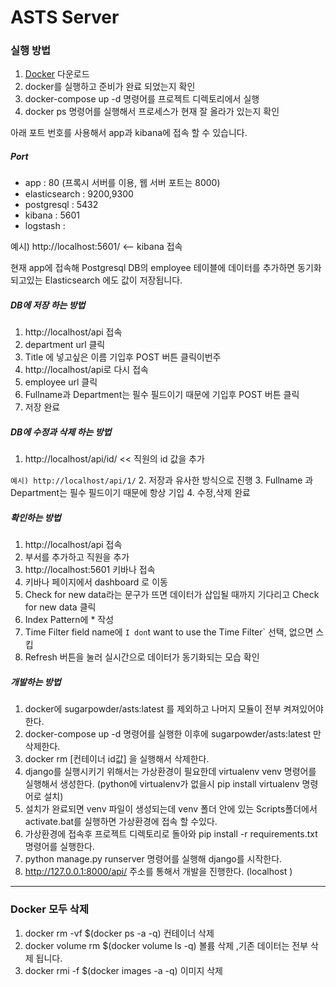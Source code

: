 # ASTS Server

### 실행 방법

1. [Docker](https://docs.docker.com/docker-for-windows/install/) 다운로드 
2. docker를 실행하고 준비가 완료 되었는지 확인
3. docker-compose up -d 명령어를 프로젝트 디렉토리에서 실행
4. docker ps 명령어를 실행해서 프로세스가 현재 잘 올라가 있는지 확인

아래 포트 번호를 사용해서 app과 kibana에 접속 할 수 있습니다.

##### Port
* app : 80 (프록시 서버를 이용, 웹 서버 포트는 8000)
* elasticsearch : 9200,9300
* postgresql : 5432
* kibana : 5601
* logstash :

예시) http://localhost:5601/ <-- kibana 접속

현재 app에 접속해 Postgresql DB의 employee 테이블에 데이터를 추가하면 동기화 되고있는 Elasticsearch 에도 값이 저장됩니다. 

##### DB에 저장 하는 방법
1. http://localhost/api 접속
2. department url 클릭
3. Title 에 넣고싶은 이름 기입후 POST 버튼 클릭이번주
4. http://localhost/api로 다시 접속
5. employee url 클릭   
6. Fullname과 Department는 필수 필드이기 때문에 기입후 POST 버튼 클릭
7. 저장 완료

##### DB에 수정과 삭제 하는 방법
1. http://localhost/api/id/  << 직원의 id 값을 추가

`예시) http://localhost/api/1/` 
2. 저장과 유사한 방식으로 진행
3. Fullname 과 Department는 필수 필드이기 때문에 항상 기입
4. 수정,삭제 완료

##### 확인하는 방법
1. http://localhost/api 접속
2. 부서를 추가하고 직원을 추가
3. http://localhost:5601 키바나 접속
4. 키바나 페이지에서 dashboard 로 이동
5. Check for new data라는 문구가 뜨면 데이터가 삽입될 때까지 기다리고 Check for new data 클릭
6. Index Pattern에 * 작성
7. Time Filter field name에 `I don`t want to use the Time Filter` 선택, 없으면 스킵
8. Refresh 버튼을 눌러 실시간으로 데이터가 동기화되는 모습 확인

##### 개발하는 방법
1. docker에 sugarpowder/asts:latest 를 제외하고 나머지 모듈이 전부 켜져있어야 한다.
2. docker-compose up -d 명령어를 실행한 이후에 sugarpowder/asts:latest 만 삭제한다.
3. docker rm [컨테이너 id값] 을 실행해서 삭제한다.
4. django를 실행시키기 위해서는 가상환경이 필요한데 virtualenv venv 명령어를 실행해서 생성한다. (python에 virtualenv가 없을시 pip install virtualenv 명령어로 설치)
5. 설치가 완료되면 venv 파일이 생성되는데 venv 폴더 안에 있는 Scripts폴더에서 activate.bat를 실행하면 가상환경에 접속 할 수있다.
6. 가상환경에 접속후 프로젝트 디렉토리로 돌아와 pip install -r requirements.txt 명령어를 실행한다.
7. python manage.py runserver 명령어를 실행해 django를 시작한다.
8. http://127.0.0.1:8000/api/ 주소를 통해서 개발을 진행한다. (localhost ) 
---
### Docker 모두 삭제

1. docker rm -vf $(docker ps -a -q) 컨테이너 삭제
2. docker volume rm $(docker volume ls -q) 볼륨 삭제 ,기존 데이터는 전부 삭제 됩니다.
3. docker rmi -f $(docker images -a -q) 이미지 삭제


